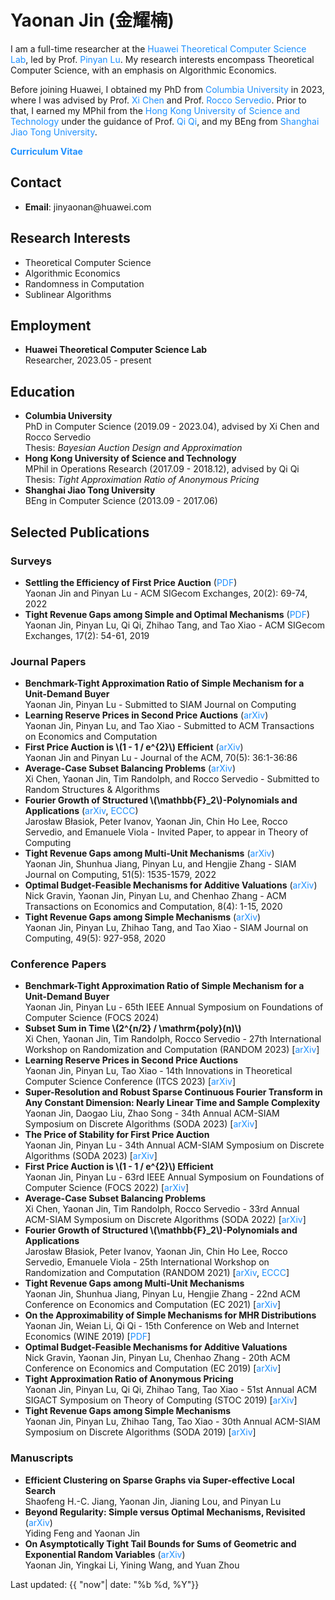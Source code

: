 <html><head><meta http-equiv="Content-Type" content="text/html; charset=UTF-8">

<title>Yaonan Jin's Homepage</title>
<link rel="stylesheet" href="main.css" type="text/css">
<style>
  a:link, a:visited { color: DodgerBlue; text-decoration: none; }
  a:hover { color: red; text-decoration: underline; }
  a:active { color: yellow; text-decoration: underline; }
</style>
<link rel="stylesheet" href="https://cdn.jsdelivr.net/npm/katex@0.15.3/dist/katex.min.css">
<script defer src="https://cdn.jsdelivr.net/npm/katex@0.15.3/dist/katex.min.js"></script>
<script defer src="https://cdn.jsdelivr.net/npm/katex@0.15.3/dist/contrib/auto-render.min.js"
        onload="renderMathInElement(document.body);"></script>
</head>
<body>

<h1>Yaonan Jin (金耀楠)</h1>
<!-- <div class="introimage"><img src="yaonan.jpg" width="220" alt="Yaonan Jin"></div> -->

<p>I am a full-time researcher at the <a href="https://www.tcs-lab.com/">Huawei Theoretical Computer Science Lab</a>, led by Prof. <a href="http://pinyanlu.com/">Pinyan Lu</a>. My research interests encompass Theoretical Computer Science, with an emphasis on Algorithmic Economics.</p>

<p>Before joining Huawei, I obtained my PhD from <a href="https://www.cs.columbia.edu/">Columbia University</a> in 2023, where I was advised by Prof. <a href="https://www.cs.columbia.edu/~xichen/">Xi Chen</a> and Prof. <a href="http://www.cs.columbia.edu/~rocco/">Rocco Servedio</a>. Prior to that, I earned my MPhil from the <a href="https://www.ust.hk/">Hong Kong University of Science and Technology</a> under the guidance of Prof. <a href="https://gsai.ruc.edu.cn/english/qiqi">Qi Qi</a>, and my BEng from <a href="https://www.sjtu.edu.cn/">Shanghai Jiao Tong University</a>.</p>

<p><strong><a href="https://yj10027.github.io/CV.pdf" target="_blank">Curriculum Vitae</a></strong></p>

<h2>Contact</h2>
<ul>
  <li><strong>Email</strong>: jinyaonan@huawei.com</li>
</ul>

<h2>Research Interests</h2>
<ul>
  <li>Theoretical Computer Science</li>
  <li>Algorithmic Economics</li>
  <li>Randomness in Computation</li>
  <li>Sublinear Algorithms</li>
</ul>

<h2>Employment</h2>
<ul>
  <li><strong>Huawei Theoretical Computer Science Lab</strong> <br> Researcher, 2023.05 - present</li>
</ul>

<h2>Education</h2>
<ul>
  <li><strong>Columbia University</strong> <br> PhD in Computer Science (2019.09 - 2023.04), advised by Xi Chen and Rocco Servedio <br> Thesis: <em>Bayesian Auction Design and Approximation</em></li>
  <li><strong>Hong Kong University of Science and Technology</strong> <br> MPhil in Operations Research (2017.09 - 2018.12), advised by Qi Qi <br> Thesis: <em>Tight Approximation Ratio of Anonymous Pricing</em></li>
  <li><strong>Shanghai Jiao Tong University</strong> <br> BEng in Computer Science (2013.09 - 2017.06)</li>
</ul>

<h2>Selected Publications</h2>
<h3>Surveys</h3>
<ul>
  <li><b>Settling the Efficiency of First Price Auction</b> (<a href="https://www.sigecom.org/exchanges/volume_20/2/JIN.pdf">PDF</a>)<br>
  Yaonan Jin and Pinyan Lu - ACM SIGecom Exchanges, 20(2): 69-74, 2022</li>
  <li><b>Tight Revenue Gaps among Simple and Optimal Mechanisms</b> (<a href="http://www.sigecom.org/exchanges/volume_17/2/JIN.pdf">PDF</a>)<br>
  Yaonan Jin, Pinyan Lu, Qi Qi, Zhihao Tang, and Tao Xiao - ACM SIGecom Exchanges, 17(2): 54-61, 2019</li>
</ul>
<h3>Journal Papers</h3>
<ul>
  <li><b>Benchmark-Tight Approximation Ratio of Simple Mechanism for a Unit-Demand Buyer</b><br>
  Yaonan Jin, Pinyan Lu - Submitted to SIAM Journal on Computing</li>
  
  <li><b>Learning Reserve Prices in Second Price Auctions</b> (<a href="https://arxiv.org/abs/1912.10069">arXiv</a>)<br>
  Yaonan Jin, Pinyan Lu, and Tao Xiao - Submitted to ACM Transactions on Economics and Computation</li>
  
  <li><b>First Price Auction is \(1 - 1 / e^{2}\) Efficient</b> (<a href="https://arxiv.org/abs/2207.01761">arXiv</a>)<br>
  Yaonan Jin and Pinyan Lu - Journal of the ACM, 70(5): 36:1-36:86</li>
  
  <li><b>Average-Case Subset Balancing Problems</b> (<a href="https://arxiv.org/abs/2110.14607">arXiv</a>)<br>
  Xi Chen, Yaonan Jin, Tim Randolph, and Rocco Servedio - Submitted to Random Structures & Algorithms</li>
  
  <li><b>Fourier Growth of Structured \(\mathbb{F}_2\)-Polynomials and Applications</b> (<a href="https://arxiv.org/abs/2107.10797">arXiv</a>, <a href="https://eccc.weizmann.ac.il/report/2021/110/">ECCC</a>)<br>
  Jarosław Błasiok, Peter Ivanov, Yaonan Jin, Chin Ho Lee, Rocco Servedio, and Emanuele Viola - Invited Paper, to appear in Theory of Computing</li>
  
  <li><b>Tight Revenue Gaps among Multi-Unit Mechanisms</b> (<a href="https://arxiv.org/abs/2102.07454">arXiv</a>)<br>
  Yaonan Jin, Shunhua Jiang, Pinyan Lu, and Hengjie Zhang - SIAM Journal on Computing, 51(5): 1535-1579, 2022</li>
  
  <li><b>Optimal Budget-Feasible Mechanisms for Additive Valuations</b> (<a href="http://arxiv.org/abs/1902.04635">arXiv</a>)<br>
  Nick Gravin, Yaonan Jin, Pinyan Lu, and Chenhao Zhang - ACM Transactions on Economics and Computation, 8(4): 1-15, 2020</li>
  
  <li><b>Tight Revenue Gaps among Simple Mechanisms</b> (<a href="https://arxiv.org/abs/1804.00480">arXiv</a>)<br>
  Yaonan Jin, Pinyan Lu, Zhihao Tang, and Tao Xiao - SIAM Journal on Computing, 49(5): 927-958, 2020</li>
</ul>
<h3>Conference Papers</h3>
<ul>
  <li><b>Benchmark-Tight Approximation Ratio of Simple Mechanism for a Unit-Demand Buyer</b><br>
  Yaonan Jin, Pinyan Lu - 65th IEEE Annual Symposium on Foundations of Computer Science (FOCS 2024)</li>

  <li><b>Subset Sum in Time \(2^{n/2} / \mathrm{poly}(n)\)</b><br>
  Xi Chen, Yaonan Jin, Tim Randolph, Rocco Servedio - 27th International Workshop on Randomization and Computation (RANDOM 2023) [<a href="https://arxiv.org/abs/2301.07134">arXiv</a>]</li>

  <li><b>Learning Reserve Prices in Second Price Auctions</b><br>
  Yaonan Jin, Pinyan Lu, Tao Xiao - 14th Innovations in Theoretical Computer Science Conference (ITCS 2023) [<a href="https://arxiv.org/abs/1912.10069">arXiv</a>]</li>

  <li><b>Super-Resolution and Robust Sparse Continuous Fourier Transform in Any Constant Dimension: Nearly Linear Time and Sample Complexity</b><br>
  Yaonan Jin, Daogao Liu, Zhao Song - 34th Annual ACM-SIAM Symposium on Discrete Algorithms (SODA 2023) [<a href="https://arxiv.org/abs/2005.06156">arXiv</a>]</li>

  <li><b>The Price of Stability for First Price Auction</b><br>
  Yaonan Jin, Pinyan Lu - 34th Annual ACM-SIAM Symposium on Discrete Algorithms (SODA 2023) [<a href="https://arxiv.org/abs/2207.04455">arXiv</a>]</li>

  <li><b>First Price Auction is \(1 - 1 / e^{2}\) Efficient</b><br>
  Yaonan Jin, Pinyan Lu - 63rd IEEE Annual Symposium on Foundations of Computer Science (FOCS 2022) [<a href="https://arxiv.org/abs/2207.01761">arXiv</a>]</li>

  <li><b>Average-Case Subset Balancing Problems</b><br>
  Xi Chen, Yaonan Jin, Tim Randolph, Rocco Servedio - 33rd Annual ACM-SIAM Symposium on Discrete Algorithms (SODA 2022) [<a href="https://arxiv.org/abs/2110.14607">arXiv</a>]</li>

  <li><b>Fourier Growth of Structured \(\mathbb{F}_2\)-Polynomials and Applications</b><br>
  Jarosław Błasiok, Peter Ivanov, Yaonan Jin, Chin Ho Lee, Rocco Servedio, Emanuele Viola - 25th International Workshop on Randomization and Computation (RANDOM 2021) [<a href="https://arxiv.org/abs/2107.10797">arXiv</a>, <a href="https://eccc.weizmann.ac.il/report/2021/110/">ECCC</a>]</li>

  <li><b>Tight Revenue Gaps among Multi-Unit Mechanisms</b><br>
  Yaonan Jin, Shunhua Jiang, Pinyan Lu, Hengjie Zhang - 22nd ACM Conference on Economics and Computation (EC 2021) [<a href="https://arxiv.org/abs/2102.07454">arXiv</a>]</li>

  <li><b>On the Approximability of Simple Mechanisms for MHR Distributions</b><br>
  Yaonan Jin, Weian Li, Qi Qi - 15th Conference on Web and Internet Economics (WINE 2019) [<a href="https://link.springer.com/chapter/10.1007%2F978-3-030-35389-6_17">PDF</a>]</li>

  <li><b>Optimal Budget-Feasible Mechanisms for Additive Valuations</b><br>
  Nick Gravin, Yaonan Jin, Pinyan Lu, Chenhao Zhang - 20th ACM Conference on Economics and Computation (EC 2019) [<a href="http://arxiv.org/abs/1902.04635">arXiv</a>]</li>

  <li><b>Tight Approximation Ratio of Anonymous Pricing</b><br>
  Yaonan Jin, Pinyan Lu, Qi Qi, Zhihao Tang, Tao Xiao - 51st Annual ACM SIGACT Symposium on Theory of Computing (STOC 2019) [<a href="https://arxiv.org/abs/1811.00763">arXiv</a>]</li>

  <li><b>Tight Revenue Gaps among Simple Mechanisms</b><br>
  Yaonan Jin, Pinyan Lu, Zhihao Tang, Tao Xiao - 30th Annual ACM-SIAM Symposium on Discrete Algorithms (SODA 2019) [<a href="https://arxiv.org/abs/1804.00480">arXiv</a>]</li>
</ul>
<h3>Manuscripts</h3>
<ul>
  <li><b>Efficient Clustering on Sparse Graphs via Super-effective Local Search</b><br>
  Shaofeng H.-C. Jiang, Yaonan Jin, Jianing Lou, and Pinyan Lu</li>
  
  <li><b>Beyond Regularity: Simple versus Optimal Mechanisms, Revisited</b> (<a href="https://arxiv.org/abs/2411.03583">arXiv</a>)<br>
  Yiding Feng and Yaonan Jin</li>
  
  <li><b>On Asymptotically Tight Tail Bounds for Sums of Geometric and Exponential Random Variables</b> (<a href="https://arxiv.org/abs/1902.02852">arXiv</a>)<br>
  Yaonan Jin, Yingkai Li, Yining Wang, and Yuan Zhou</li>
</ul>

<div class="foot">Last updated: {{ "now"| date: "%b %d, %Y"}}</div>

</body>
</html>
